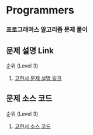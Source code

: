 # Programmers
### 프로그래머스 알고리즘 문제 풀이

## <b>문제 설명 Link</b>

<detail>
    <summary>순위 (Level 3)</summary>
    <ol>
        <li>
            <a href="https://velog.io/@kohyeonseo1006/C-Programmers-%EC%88%9C%EC%9C%84">고현서 문제 설명 링크</a>
        </li>
    </ol>
</detail>

## <b>문제 소스 코드</b>

<detail>
    <summary>순위 (Level 3)</summary>
    <ol>
        <li>
            <a href="https://velog.io/@kohyeonseo1006/C-Programmers-%EC%88%9C%EC%9C%84">고현서 소스 코드</a>
        </li>
    </ol>
</detail>